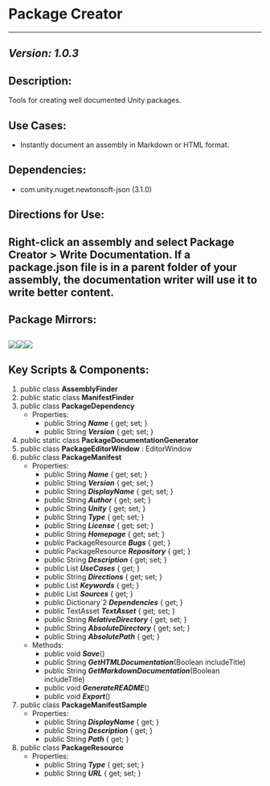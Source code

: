 # Package Creator
---
*Version: 1.0.3*
---
## Description:
Tools for creating well documented Unity packages.
## Use Cases:
* Instantly document an assembly in Markdown or HTML format.
## Dependencies:
* com.unity.nuget.newtonsoft-json (3.1.0)
## Directions for Use:
Right-click an assembly and select Package Creator > Write Documentation. If a package.json file is in a parent folder of your assembly, the documentation writer will use it to write better content.
---
## Package Mirrors:
[<img src='https://img.itch.zone/aW1nLzEzNzQ2ODg3LnBuZw==/original/npRUfq.png'>](https://github.com/Iron-Mountain-Software/package-creator.git)[<img src='https://img.itch.zone/aW1nLzEzNzQ2ODkyLnBuZw==/original/Fq0ORM.png'>](https://www.npmjs.com/package/com.iron-mountain.package-creator)[<img src='https://img.itch.zone/aW1nLzEzNzQ2ODk4LnBuZw==/original/Rv4m96.png'>](https://iron-mountain.itch.io/package-creator)
---
## Key Scripts & Components:
1. public class **AssemblyFinder**
1. public static class **ManifestFinder**
1. public class **PackageDependency**
   * Properties: 
      * public String ***Name***  { get; set; }
      * public String ***Version***  { get; set; }
1. public static class **PackageDocumentationGenerator**
1. public class **PackageEditorWindow** : EditorWindow
1. public class **PackageManifest**
   * Properties: 
      * public String ***Name***  { get; set; }
      * public String ***Version***  { get; set; }
      * public String ***DisplayName***  { get; set; }
      * public String ***Author***  { get; set; }
      * public String ***Unity***  { get; set; }
      * public String ***Type***  { get; set; }
      * public String ***License***  { get; set; }
      * public String ***Homepage***  { get; set; }
      * public PackageResource ***Bugs***  { get; }
      * public PackageResource ***Repository***  { get; }
      * public String ***Description***  { get; set; }
      * public List<String> ***UseCases***  { get; }
      * public String ***Directions***  { get; set; }
      * public List<String> ***Keywords***  { get; }
      * public List<PackageResource> ***Sources***  { get; }
      * public Dictionary`2 ***Dependencies***  { get; }
      * public TextAsset ***TextAsset***  { get; set; }
      * public String ***RelativeDirectory***  { get; set; }
      * public String ***AbsoluteDirectory***  { get; set; }
      * public String ***AbsolutePath***  { get; }
   * Methods: 
      * public void ***Save***()
      * public String ***GetHTMLDocumentation***(Boolean includeTitle)
      * public String ***GetMarkdownDocumentation***(Boolean includeTitle)
      * public void ***GenerateREADME***()
      * public void ***Export***()
1. public class **PackageManifestSample**
   * Properties: 
      * public String ***DisplayName***  { get; }
      * public String ***Description***  { get; }
      * public String ***Path***  { get; }
1. public class **PackageResource**
   * Properties: 
      * public String ***Type***  { get; set; }
      * public String ***URL***  { get; set; }
